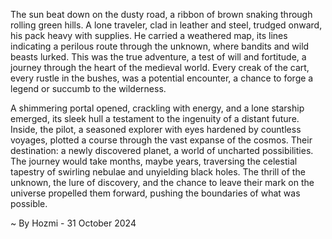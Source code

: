 
The sun beat down on the dusty road, a ribbon of brown snaking through rolling green hills. A lone traveler, clad in leather and steel, trudged onward, his pack heavy with supplies. He carried a weathered map, its lines indicating a perilous route through the unknown, where bandits and wild beasts lurked. This was the true adventure, a test of will and fortitude, a journey through the heart of the medieval world. Every creak of the cart, every rustle in the bushes, was a potential encounter, a chance to forge a legend or succumb to the wilderness.

A shimmering portal opened, crackling with energy, and a lone starship emerged, its sleek hull a testament to the ingenuity of a distant future. Inside, the pilot, a seasoned explorer with eyes hardened by countless voyages, plotted a course through the vast expanse of the cosmos. Their destination: a newly discovered planet, a world of uncharted possibilities. The journey would take months, maybe years, traversing the celestial tapestry of swirling nebulae and unyielding black holes. The thrill of the unknown, the lure of discovery, and the chance to leave their mark on the universe propelled them forward, pushing the boundaries of what was possible. 

~ By Hozmi - 31 October 2024
